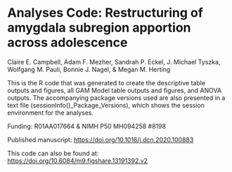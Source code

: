 # Analyses Code: Restructuring of amygdala subregion apportion across adolescence

Claire E. Campbell, Adam F. Mezher, Sandrah P. Eckel, J. Michael Tyszka, Wolfgang M. Pauli, Bonnie J. Nagel, & Megan M. Herting

This is the R code that was generated to create the descriptive table outputs and figures, all GAM Model table outputs and figures, and ANOVA outputs. The accompanying package versions used are also presented in a text file (sessionInfo()_Package_Versions), which shows the session environment for the analyses.

Funding: R01AA017664 & NIMH P50 MH094258 #8198

Published manuscript: https://doi.org/10.1016/j.dcn.2020.100883

This code can also be found at: https://doi.org/10.6084/m9.figshare.13191392.v2 
